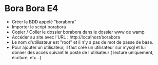 # Bora Bora E4
 - Créer la BDD appelé "borabora"
 - Importer le script borabora
 - Copier / Coller le dossier borabora dans le dossier www de wamp
 - Accéder au site avec l'URL : http://localhost/borabora
 - Le nom d'utilisateur est "root" et il n'y a pas de mot de passe de base.
 - Pour ajouter un utilisateur, il faut créé un utilisateur sur mysql et lui donner des accès suivant le poste de l'utilsateur ( lecture uniquement, écriture, etc...)
